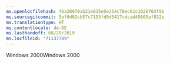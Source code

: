 ```yaml
---
ms.openlocfilehash: f6a28970a521e035e5e254c78ec61c1026703f9b
ms.sourcegitcommit: 5ef0d02cb57c7153fd9d5417cdcad45665af832e
ms.translationtype: HT
ms.contentlocale: de-DE
ms.lasthandoff: 08/29/2019
ms.locfileid: "71137789"
---
```

<span data-ttu-id="414f1-101">Windows 2000</span><span class="sxs-lookup"><span data-stu-id="414f1-101">Windows 2000</span></span>